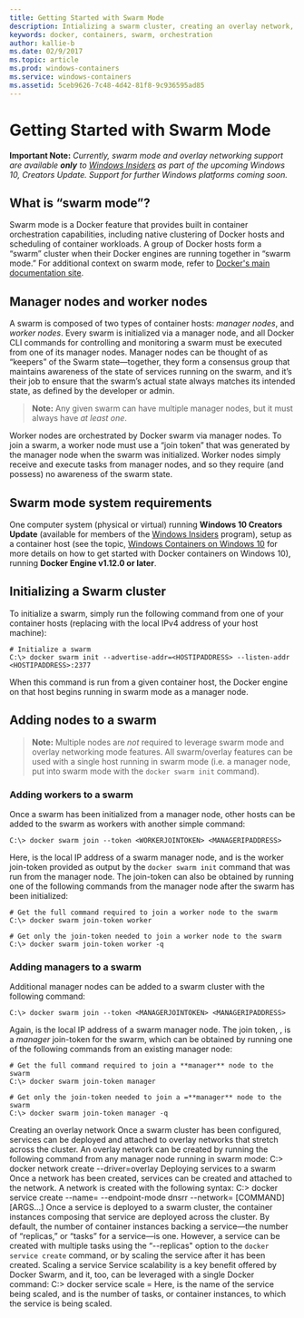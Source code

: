```yaml
---
title: Getting Started with Swarm Mode
description: Intializing a swarm cluster, creating an overlay network, and attaching a service to the network.
keywords: docker, containers, swarm, orchestration
author: kallie-b
ms.date: 02/9/2017
ms.topic: article
ms.prod: windows-containers
ms.service: windows-containers
ms.assetid: 5ceb9626-7c48-4d42-81f8-9c936595ad85
---
```


# Getting Started with Swarm Mode 

**Important Note:** *Currently, swarm mode and overlay networking support are available **only** to [Windows Insiders](https://insider.windows.com/) as part of the upcoming Windows 10, Creators Update. Support for further Windows platforms coming soon.*

## What is “swarm mode”?
Swarm mode is a Docker feature that provides built in container orchestration capabilities, including native clustering of Docker hosts and scheduling of container workloads. A group of Docker hosts form a “swarm” cluster when their Docker engines are running together in “swarm mode.” For additional context on swarm mode, refer to [Docker's main documentation site](https://docs.docker.com/engine/swarm/).

## Manager nodes and worker nodes
A swarm is composed of two types of container hosts: *manager nodes*, and *worker nodes*. Every swarm is initialized via a manager node, and all Docker CLI commands for controlling and monitoring a swarm must be executed from one of its manager nodes. Manager nodes can be thought of as “keepers” of the Swarm state—together, they form a consensus group that maintains awareness of the state of services running on the swarm, and it’s their job to ensure that the swarm’s actual state always matches its intended state, as defined by the developer or admin. 

>	**Note:** Any given swarm can have multiple manager nodes, but it must always have *at least one*. 

Worker nodes are orchestrated by Docker swarm via manager nodes. To join a swarm, a worker node must use a “join token” that was generated by the manager node when the swarm was initialized. Worker nodes simply receive and execute tasks from manager nodes, and so they require (and possess) no awareness of the swarm state.

## Swarm mode system requirements
One computer system (physical or virtual) running **Windows 10 Creators Update** (available for members of the [Windows Insiders](https://insider.windows.com/) program), setup as a container host (see the topic, [Windows Containers on Windows 10](https://docs.microsoft.com/en-us/virtualization/windowscontainers/quick-start/quick-start-windows-10) for more details on how to get started with Docker containers on Windows 10), running **Docker Engine v1.12.0 or later**.

## Initializing a Swarm cluster
To initialize a swarm, simply run the following command from one of your container hosts (replacing <HOSTIPADDRESS> with the local IPv4 address of your host machine):

```none
# Initialize a swarm 
C:\> docker swarm init --advertise-addr=<HOSTIPADDRESS> --listen-addr <HOSTIPADDRESS>:2377
```
When this command is run from a given container host, the Docker engine on that host begins running in swarm mode as a manager node.

## Adding nodes to a swarm

> **Note:** Multiple nodes are *not* required to leverage swarm mode and overlay networking mode features. All swarm/overlay features can be used with a single host running in swarm mode (i.e. a manager node, put into swarm mode with the `docker swarm init` command).

### Adding workers to a swarm
Once a swarm has been initialized from a manager node, other hosts can be added to the swarm as workers with another simple command:

```none
C:\> docker swarm join --token <WORKERJOINTOKEN> <MANAGERIPADDRESS>
```

Here, <MANAGERIPADDRESS> is the local IP address of a swarm manager node, and <WORKERJOINTOKEN> is the worker join-token provided as output by the `docker swarm init` command that was run from the manager node. The join-token can also be obtained by running one of the following commands from the manager node after the swarm has been initialized:

```none
# Get the full command required to join a worker node to the swarm
C:\> docker swarm join-token worker

# Get only the join-token needed to join a worker node to the swarm
C:\> docker swarm join-token worker -q
```

### Adding managers to a swarm
Additional manager nodes can be added to a swarm cluster with the following command:

```none
C:\> docker swarm join --token <MANAGERJOINTOKEN> <MANAGERIPADDRESS>
```

Again, <MANAGERIPADDRESS> is the local IP address of a swarm manager node. The join token, <MANAGERJOINTOKEN>, is a *manager* join-token for the swarm, which can be obtained by running one of the following commands from an existing manager node:

```none
# Get the full command required to join a **manager** node to the swarm
C:\> docker swarm join-token manager

# Get only the join-token needed to join a =**manager** node to the swarm
C:\> docker swarm join-token manager -q
```


Creating an overlay network
Once a swarm cluster has been configured, services can be deployed and attached to overlay networks that stretch across the cluster. An overlay network can be created by running the following command from any manager node running in swarm mode:
C:\> docker network create --driver=overlay <NETWORK NAME>
Deploying services to a swarm
Once a network has been created, services can be created and attached to the network. A network is created with the following syntax:
C:\> docker service create --name=<SERVICE NAME> --endpoint-mode dnsrr --network=<NETWORK NAME> <CONTAINER IMAGE> [COMMAND] [ARGS…]
Once a service is deployed to a swarm cluster, the container instances composing that service are deployed across the cluster. By default, the number of container instances backing a service—the number of “replicas,” or “tasks” for a service—is one. However, a service can be created with multiple tasks using the “--replicas" option to the `docker service create` command, or by scaling the service after it has been created.
Scaling a service
Service scalability is a key benefit offered by Docker Swarm, and it, too, can be leveraged with a single Docker command:
C:\> docker service scale <SERVICE NAME>=<REPLICAS>
Here, <SERVICE NAME> is the name of the service being scaled, and <REPLICAS> is the number of tasks, or container instances, to which the service is being scaled.
